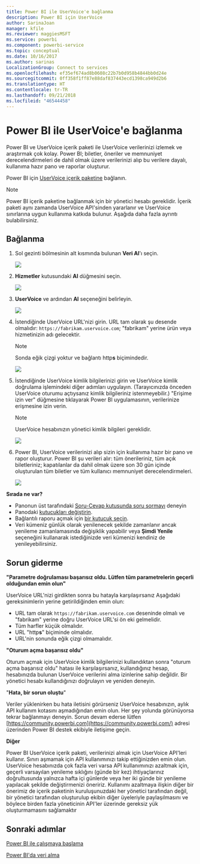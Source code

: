 ```yaml
---
title: Power BI ile UserVoice'e bağlanma
description: Power BI için UserVoice
author: SarinaJoan
manager: kfile
ms.reviewer: maggiesMSFT
ms.service: powerbi
ms.component: powerbi-service
ms.topic: conceptual
ms.date: 10/16/2017
ms.author: sarinas
LocalizationGroup: Connect to services
ms.openlocfilehash: ef35ef674ad8b0608c22b7b0d958b4844bb0d24e
ms.sourcegitcommit: 0ff358f1ff87e88daf837443ecd1398ca949d2b6
ms.translationtype: HT
ms.contentlocale: tr-TR
ms.lasthandoff: 09/21/2018
ms.locfileid: "46544458"
---
```

# <a name="connect-to-uservoice-with-power-bi"></a>Power BI ile UserVoice'e bağlanma
Power BI ve UserVoice içerik paketi ile UserVoice verilerinizi izlemek ve araştırmak çok kolay. Power BI; biletler, öneriler ve memnuniyet derecelendirmeleri de dahil olmak üzere verilerinizi alıp bu verilere dayalı, kullanıma hazır pano ve raporlar oluşturur.

Power BI için [UserVoice içerik paketine](https://app.powerbi.com/getdata/services/uservoice) bağlanın.

>[!NOTE]
>Power BI içerik paketine bağlanmak için bir yönetici hesabı gereklidir. İçerik paketi aynı zamanda UserVoice API'sinden yararlanır ve UserVoice sınırlarına uygun kullanıma katkıda bulunur. Aşağıda daha fazla ayrıntı bulabilirsiniz.

## <a name="how-to-connect"></a>Bağlanma
1. Sol gezinti bölmesinin alt kısmında bulunan **Veri Al**'ı seçin.
   
   ![](media/service-connect-to-uservoice/pbi_getdata.png)
2. **Hizmetler** kutusundaki **Al** düğmesini seçin.
   
   ![](media/service-connect-to-uservoice/pbi_getservices.png) 
3. **UserVoice** ve ardından **Al** seçeneğini belirleyin.
   
   ![](media/service-connect-to-uservoice/uservoice.png)
4. İstendiğinde UserVoice URL'nizi girin. URL tam olarak şu desende olmalıdır: `https://fabrikam.uservoice.com`; "fabrikam" yerine ürün veya hizmetinizin adı gelecektir.
   
   >[!NOTE]
   >Sonda eğik çizgi yoktur ve bağlantı http**s** biçimindedir.
   
   ![](media/service-connect-to-uservoice/capture.png)
5. İstendiğinde UserVoice kimlik bilgilerinizi girin ve UserVoice kimlik doğrulama işlemindeki diğer adımları uygulayın. (Tarayıcınızda önceden UserVoice oturumu açtıysanız kimlik bilgileriniz istenmeyebilir.) "Erişime izin ver" düğmesine tıklayarak Power BI uygulamasının, verilerinize erişmesine izin verin.
   
   >[!NOTE]
   >UserVoice hesabınızın yönetici kimlik bilgileri gereklidir.
   
   ![](media/service-connect-to-uservoice/capture3.png)
6. Power BI, UserVoice verilerinizi alıp sizin için kullanıma hazır bir pano ve rapor oluşturur. Power BI şu verileri alır: tüm önerileriniz, tüm açık biletleriniz; kapatılanlar da dahil olmak üzere son 30 gün içinde oluşturulan tüm biletler ve tüm kullanıcı memnuniyet derecelendirmeleri.
   
   ![](media/service-connect-to-uservoice/capture4.png)

**Sırada ne var?**

* Panonun üst tarafındaki [Soru-Cevap kutusunda soru sormayı](consumer/end-user-q-and-a.md) deneyin
* Panodaki [kutucukları değiştirin](service-dashboard-edit-tile.md).
* Bağlantılı raporu açmak için [bir kutucuk seçin](consumer/end-user-tiles.md).
* Veri kümeniz günlük olarak yenilenecek şekilde zamanlanır ancak yenileme zamanlamasında değişiklik yapabilir veya **Şimdi Yenile** seçeneğini kullanarak istediğinizde veri kümenizi kendiniz de yenileyebilirsiniz.

## <a name="troubleshooting"></a>Sorun giderme
**"Parametre doğrulaması başarısız oldu. Lütfen tüm parametrelerin geçerli olduğundan emin olun"**

UserVoice URL'nizi girdikten sonra bu hatayla karşılaşırsanız Aşağıdaki gereksinimlerin yerine getirildiğinden emin olun:

* URL tam olarak `https://fabrikam.uservoice.com` deseninde olmalı ve "fabrikam" yerine doğru UserVoice URL'si ön eki gelmelidir.
* Tüm harfler küçük olmalıdır.
* URL "http**s**" biçiminde olmalıdır.
* URL'nin sonunda eğik çizgi olmamalıdır.

**"Oturum açma başarısız oldu"**

Oturum açmak için UserVoice kimlik bilgilerinizi kullandıktan sonra "oturum açma başarısız oldu" hatası ile karşılaşırsanız, kullandığınız hesap, hesabınızda bulunan UserVoice verilerini alma izinlerine sahip değildir. Bir yönetici hesabı kullandığınızı doğrulayın ve yeniden deneyin.

"**Hata, bir sorun oluştu**"

Veriler yüklenirken bu hata iletisini görürseniz UserVoice hesabınızın, aylık API kullanım kotasını aşmadığından emin olun. Her şey yolunda görünüyorsa tekrar bağlanmayı deneyin. Sorun devam ederse lütfen [https://community.powerbi.com](https://community.powerbi.com/) adresi üzerinden Power BI destek ekibiyle iletişime geçin.

**Diğer**  

Power BI UserVoice içerik paketi, verilerinizi almak için UserVoice API'leri kullanır. Sınırı aşmamak için API kullanımınızı takip ettiğinizden emin olun. UserVoice hesabınızda çok fazla veri varsa API kullanımınızı azaltmak için, geçerli varsayılan yenileme sıklığını (günde bir kez) ihtiyaçlarınız doğrultusunda yalnızca hafta içi günlerde veya her iki günde bir yenileme yapılacak şekilde değiştirmenizi öneririz. Kullanımı azaltmaya ilişkin diğer bir önerimiz de içerik paketinin kuruluşunuzdaki her yönetici tarafından değil, bir yönetici tarafından oluşturulup ekibin diğer üyeleriyle paylaşılmasını ve böylece birden fazla yöneticinin API'ler üzerinde gereksiz yük oluşturmamasını sağlamaktır

## <a name="next-steps"></a>Sonraki adımlar
[Power BI ile çalışmaya başlama](service-get-started.md)

[Power BI'da veri alma](service-get-data.md)

